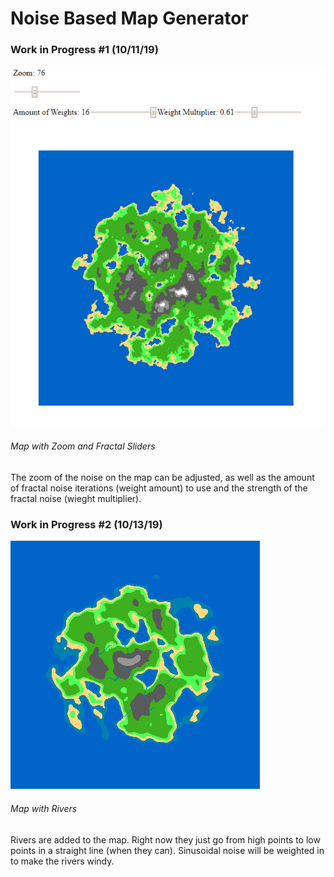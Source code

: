 # Noise Based Map Generator

### Work in Progress #1 (10/11/19)

![screencap1](/images/wip1.PNG "Map with Zoom and Weight Sliders")

###### Map with Zoom and Fractal Sliders

The zoom of the noise on the map can be adjusted, as well as the amount of fractal noise iterations (weight amount) to use and the strength of the fractal noise (wieght multiplier).

### Work in Progress #2 (10/13/19)

![screencap1](/images/wip2.PNG "Map with Rivers")

###### Map with Rivers

Rivers are added to the map. Right now they just go from high points to low points in a straight line (when they can). Sinusoidal noise will be weighted in to make the rivers windy.
